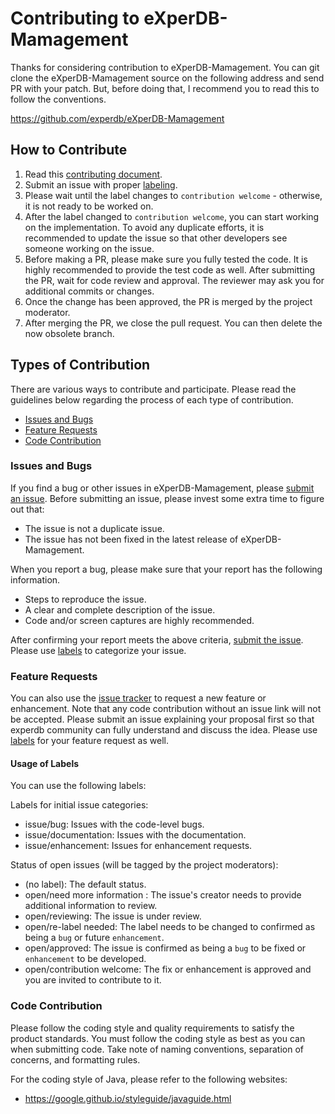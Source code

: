 Contributing to eXperDB-Mamagement
=======================

Thanks for considering contribution to eXperDB-Mamagement.  You can git clone the
eXperDB-Mamagement source on the following address and send PR with your patch.  But,
before doing that, I recommend you to read this to follow the conventions.

  https://github.com/experdb/eXperDB-Mamagement

## How to Contribute

1. Read this [contributing document](./CONTRIBUTING.md).
2. Submit an issue with proper [labeling](#usage-of-labels).
3. Please wait until the label changes to `contribution welcome` - otherwise, it is not ready to be worked on.
4. After the label changed to `contribution welcome`, you can start working on the implementation. To avoid any duplicate efforts, it is recommended to update the issue so that other developers see someone working on the issue.
5. Before making a PR, please make sure you fully tested the code. It is highly recommended to provide the test code as well. After submitting the PR, wait for code review and approval. The reviewer may ask you for additional commits or changes.
6. Once the change has been approved, the PR is merged by the project moderator.
7. After merging the PR, we close the pull request. You can then delete the now obsolete branch.

## Types of Contribution
There are various ways to contribute and participate. Please read the guidelines below regarding the process of each type of contribution.

-   [Issues and Bugs](#issues-and-bugs)
-   [Feature Requests](#feature-requests)
-   [Code Contribution](#code-contribution)

### Issues and Bugs

If you find a bug or other issues in eXperDB-Mamagement, please [submit an issue](https://github.com/experdb/eXperDB-Mamagement/issues). Before submitting an issue, please invest some extra time to figure out that:

- The issue is not a duplicate issue.
- The issue has not been fixed in the latest release of eXperDB-Mamagement.

When you report a bug, please make sure that your report has the following information.
- Steps to reproduce the issue.
- A clear and complete description of the issue.
- Code and/or screen captures are highly recommended.

After confirming your report meets the above criteria, [submit the issue](https://github.com/eXperDB/eXperDB-Mamagement/issues). Please use [labels](#usage-of-labels) to categorize your issue.

### Feature Requests

You can also use the [issue tracker](https://github.com/experdb/eXperDB-Mamagement/issues) to request a new feature or enhancement. Note that any code contribution without an issue link will not be accepted. Please submit an issue explaining your proposal first so that experdb community can fully understand and discuss the idea. Please use [labels](#usage-of-labels) for your feature request as well.

#### Usage of Labels

You can use the following labels:

Labels for initial issue categories:

- issue/bug: Issues with the code-level bugs.
- issue/documentation: Issues with the documentation.
- issue/enhancement: Issues for enhancement requests.

Status of open issues (will be tagged by the project moderators):

- (no label): The default status.
- open/need more information : The issue's creator needs to provide additional information to review.
- open/reviewing: The issue is under review.
- open/re-label needed: The label needs to be changed to confirmed as being a `bug` or future `enhancement`.
- open/approved: The issue is confirmed as being a `bug` to be fixed or `enhancement` to be developed.
- open/contribution welcome: The fix or enhancement is approved and you are invited to contribute to it.

### Code Contribution

Please follow the coding style and quality requirements to satisfy the product standards. You must follow the coding style as best as you can when submitting code. Take note of naming conventions, separation of concerns, and formatting rules.

For the coding style of Java, please refer to the following websites:
- https://google.github.io/styleguide/javaguide.html
